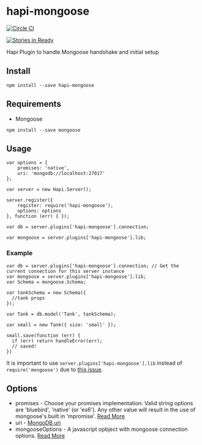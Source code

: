 # hapi-mongoose
[![Circle CI](https://img.shields.io/circleci/project/asilluron/hapi-mongoose/master.svg?style=flat-square)](https://circleci.com/gh/asilluron/hapi-mongoose/tree/master)

[![Stories in Ready](https://badge.waffle.io/asilluron/hapi-mongoose.svg?label=ready&title=Ready&style=flat-square)](http://waffle.io/asilluron/hapi-mongoose)

Hapi Plugin to handle Mongoose handshake and initial setup
## Install
```
npm install --save hapi-mongoose
```
## Requirements
* Mongoose
```
npm install --save mongoose
```

## Usage
```
var options = {
    promises: 'native',
    uri: 'mongodb://localhost:27017'
};

var server = new Hapi.Server();

server.register({
    register: require('hapi-mongoose'),
    options: options
}, function (err) { });

var db = server.plugins['hapi-mongoose'].connection;

var mongoose = server.plugins['hapi-mongoose'].lib;
```

### Example
```
var db = server.plugins['hapi-mongoose'].connection; // Get the current connection for this server instance
var mongoose = server.plugins['hapi-mongoose'].lib;
var Schema = mongoose.Schema;

var tankSchema = new Schema({
  //tank props
});

var Tank = db.model('Tank', tankSchema);

var small = new Tank({ size: 'small' });

small.save(function (err) {
  if (err) return handleError(err);
  // saved!
})

```



It is important to use ```server.plugins['hapi-mongoose'].lib``` instead of ```require('mongoose')``` due to [this issue](https://github.com/Automattic/mongoose/issues/2669).

## Options
* promises - Choose your promises implementation. Valid string options are 'bluebird', 'native' (or 'es6'). Any other value will result in the use of mongoose's built in 'mpromise'. [Read More](http://mongoosejs.com/docs/promises.html)
* uri - [MongoDB uri](https://docs.mongodb.org/v3.0/reference/connection-string/)
* mongooseOptions - A javascript opbject with mongoose connection options. [Read More](http://mongoosejs.com/docs/connections.html#options)
